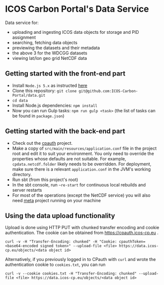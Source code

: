 ICOS Carbon Portal's Data Service
===================================

Data service for:
- uploading and ingesting ICOS data objects for storage and PID assignment
- searching, fetching data objects
- previewing the datasets and their metadata
- the above 3 for the WDCGG datasets
- viewing lat/lon geo grid NetCDF data

Getting started with the front-end part
---------------------------------------
- Install `Node.js 5.x` as instructed [here](https://github.com/nodesource/distributions)
- Clone this repository: `git clone git@github.com:ICOS-Carbon-Portal/data.git`
- `cd data`
- Install Node.js dependencies: `npm install`
- Now you can run Gulp tasks: `npm run gulp <task>` (the list of tasks can be found in `package.json`)

Getting started with the back-end part
--------------------------------------
- Check out the [cpauth](https://github.com/ICOS-Carbon-Portal/cpauth) project.
- Make a copy of `src/main/resources/application.conf` file in the project root and edit it to suit your environment. You only need to override the properties whose defaults are not suitable. For example, `cpdata.netcdf.folder` likely needs to be overridden. For deployment, make sure there is a relevant `application.conf` in the JVM's working directory.
- Run sbt (from this project's root)
- In the sbt console, run `~re-start` for continuous local rebuilds and server restarts
- For most of the operations (except the NetCDF service) you will also need [meta](https://github.com/ICOS-Carbon-Portal/meta) project running on your machine

Using the data upload functionality
-----------------------------------
Upload is done using HTTP PUT with chunked transfer encoding and cookie authentication. The cookie can be obtained from https://cpauth.icos-cp.eu .

`curl -v -H "Transfer-Encoding: chunked" -H "Cookie: cpauthToken=<base64-encoded signed token>" --upload-file <file> https://data.icos-cp.eu/objects/<data object id>`

Alternatively, if you previously logged in to CPauth with `curl` and wrote the authentication cookie to `cookies.txt`, you can run

`curl -v --cookie cookies.txt -H "Transfer-Encoding: chunked" --upload-file <file> https://data.icos-cp.eu/objects/<data object id>`

